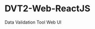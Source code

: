 # DVT2-Web-ReactJS
Data Validation Tool Web UI

<!-- {
  "Id": "62b43166a2d5440662bd48ab",
  "Type": "My SQL",
  "Name": "test3",
  "Table": "clients"
} -->
